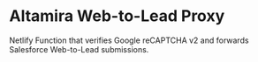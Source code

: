# Altamira Web-to-Lead Proxy

Netlify Function that verifies Google reCAPTCHA v2 and forwards Salesforce Web-to-Lead submissions.
